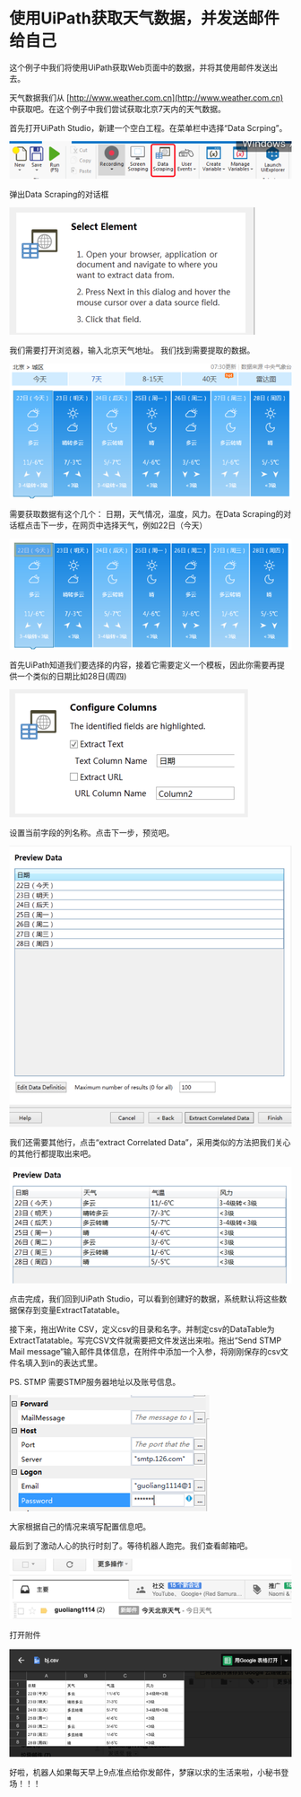 # 使用UiPath获取天气数据，并发送邮件给自己

这个例子中我们将使用UiPath获取Web页面中的数据，并将其使用邮件发送出去。

天气数据我们从 [http://www.weather.com.cn](http://www.weather.com.cn) 中获取吧。在这个例子中我们尝试获取北京7天内的天气数据。

首先打开UiPath Studio，新建一个空白工程。在菜单栏中选择“Data Scrping”。

![](/assets1.1/import20.png)

弹出Data Scraping的对话框

![](/assets1.1/import21.png)

我们需要打开浏览器，输入北京天气地址。 我们找到需要提取的数据。

![](/assets1.1/import22.png)

需要获取数据有这个几个： 日期，天气情况，温度，风力。在Data Scraping的对话框点击下一步，在网页中选择天气，例如22日（今天）

![](/assets1.1/import23.png)

首先UiPath知道我们要选择的内容，接着它需要定义一个模板，因此你需要再提供一个类似的日期比如28日\(周四\)

![](/assets1.1/import24.png)

设置当前字段的列名称。点击下一步，预览吧。

![](/assets1.1/import25.png)

我们还需要其他行，点击“extract Correlated Data”，采用类似的方法把我们关心的其他行都提取出来吧。

![](/assets1.1/import26.png)

点击完成，我们回到UiPath Studio，可以看到创建好的数据，系统默认将这些数据保存到变量ExtractTatatable。

接下来，拖出Write CSV，定义csv的目录和名字。并制定csv的DataTable为ExtractTatatable。写完CSV文件就需要把文件发送出来啦。拖出“Send STMP Mail message”输入邮件具体信息，在附件中添加一个入参，将刚刚保存的csv文件名填入到in的表达式里。

PS. STMP 需要STMP服务器地址以及账号信息。

![](/assets1.1/import27.png)

大家根据自己的情况来填写配置信息吧。

最后到了激动人心的执行时刻了。等待机器人跑完。我们查看邮箱吧。

![](/assets1.1/import28.png)

打开附件

![](/assets1.1/import29.png)

好啦，机器人如果每天早上9点准点给你发邮件，梦寐以求的生活来啦，小秘书登场！！！

